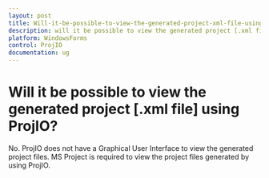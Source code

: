 ```yaml
---
layout: post
title: Will-it-be-possible-to-view-the-generated-project-xml-file-using-ProjIO
description: will it be possible to view the generated project [.xml file] using projio?
platform: WindowsForms
control: ProjIO
documentation: ug
---
```


# Will it be possible to view the generated project [.xml file] using ProjIO?

No. ProjIO does not have a Graphical User Interface to view the generated project files. MS Project is required to view the project files generated by using ProjIO.

